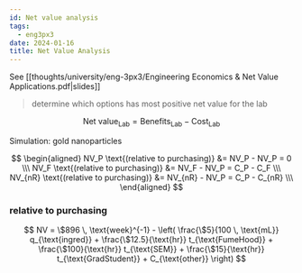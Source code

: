 ```yaml
---
id: Net value analysis
tags:
  - eng3px3
date: 2024-01-16
title: Net Value Analysis
---
```


See [[thoughts/university/eng-3px3/Engineering Economics & Net Value Applications.pdf|slides]]

> determine which options has most positive net value for the lab

$$
\text{Net value}_{\text{Lab}} = \text{Benefits}_{\text{Lab}} - \text{Cost}_{\text{Lab}}
$$

Simulation: gold nanoparticles

$$
\begin{aligned}
    NV_P \text{(relative to purchasing)} &= NV_P - NV_P = 0 \\\
    NV_F \text{(relative to purchasing)} &= NV_F - NV_P = C_P - C_F \\\
    NV_{nR} \text{(relative to purchasing)} &= NV_{nR} - NV_P = C_P - C_{nR} \\\
\end{aligned}
$$

### relative to purchasing

$$
NV = \$896 \, \text{week}^{-1} - \left( \frac{\$5}{100 \, \text{mL}} q_{\text{ingred}} + \frac{\$12.5}{\text{hr}} t_{\text{FumeHood}} + \frac{\$100}{\text{hr}} t_{\text{SEM}} + \frac{\$15}{\text{hr}} t_{\text{GradStudent}} + C_{\text{other}} \right)
$$
